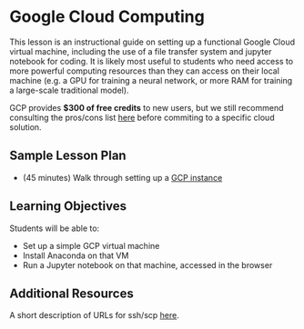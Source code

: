 # Google Cloud Computing

This lesson is an instructional guide on setting up a functional Google Cloud virtual machine, including the use of a file transfer system and jupyter notebook for coding. It is likely most useful to students who need access to more powerful computing resources than they can access on their local machine (e.g. a GPU for training a neural network, or more RAM for training a large-scale traditional model).

GCP provides **$300 of free credits** to new users, but we still recommend consulting the pros/cons list [here](../README.md) before commiting to a specific cloud solution.  

## Sample Lesson Plan

- (45 minutes) Walk through setting up a [GCP instance](gcp-setup.md)


## Learning Objectives

Students will be able to:
- Set up a simple GCP virtual machine
- Install Anaconda on that VM
- Run a Jupyter notebook on that machine, accessed in the browser 

## Additional Resources

A short description of URLs for ssh/scp [here](../additional_materials/ssh_users_and_hosts.md).
